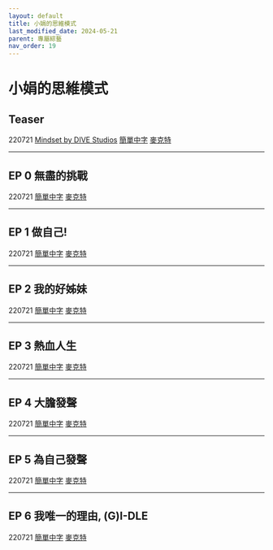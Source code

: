 ```yaml
---
layout: default
title: 小娟的思維模式
last_modified_date: 2024-05-21
parent: 專屬綜藝
nav_order: 19
---
```


# 小娟的思維模式

## Teaser

220721 [Mindset by DIVE Studios](https://www.youtube.com/watch?v=srJWnrV_6bw) [簡單中字](https://www.bilibili.com/video/BV1Ft4y1L7Tb) [麥克特](https://www.bilibili.com/video/BV1ZU4y1i7tY)

---

## EP 0 無盡的挑戰

220721 [簡單中字](https://www.bilibili.com/video/BV1Ft4y1L7Tb) [麥克特](https://www.bilibili.com/video/BV1ZU4y1i7tY)

---

## EP 1 做自己!

220721 [簡單中字](https://www.bilibili.com/video/BV1Ft4y1L7Tb) [麥克特](https://www.bilibili.com/video/BV1ZU4y1i7tY)

---

## EP 2 我的好姊妹

220721 [簡單中字](https://www.bilibili.com/video/BV1Ft4y1L7Tb) [麥克特](https://www.bilibili.com/video/BV1ZU4y1i7tY)

---

## EP 3 熱血人生

220721 [簡單中字](https://www.bilibili.com/video/BV1Ft4y1L7Tb) [麥克特](https://www.bilibili.com/video/BV1ZU4y1i7tY)

---

## EP 4 大膽發聲

220721 [簡單中字](https://www.bilibili.com/video/BV1Ft4y1L7Tb) [麥克特](https://www.bilibili.com/video/BV1ZU4y1i7tY)

---

## EP 5 為自己發聲

220721 [簡單中字](https://www.bilibili.com/video/BV1Ft4y1L7Tb) [麥克特](https://www.bilibili.com/video/BV1ZU4y1i7tY)

---

## EP 6 我唯一的理由, (G)I-DLE

220721 [簡單中字](https://www.bilibili.com/video/BV1Ft4y1L7Tb) [麥克特](https://www.bilibili.com/video/BV1ZU4y1i7tY)

